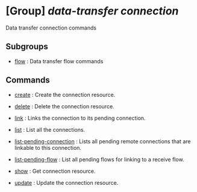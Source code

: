 # [Group] _data-transfer connection_

Data transfer connection commands

## Subgroups

- [flow](/Commands/data-transfer/connection/flow/readme.md)
: Data transfer flow commands

## Commands

- [create](/Commands/data-transfer/connection/_create.md)
: Create the connection resource.

- [delete](/Commands/data-transfer/connection/_delete.md)
: Delete the connection resource.

- [link](/Commands/data-transfer/connection/_link.md)
: Links the connection to its pending connection.

- [list](/Commands/data-transfer/connection/_list.md)
: List all the connections.

- [list-pending-connection](/Commands/data-transfer/connection/_list-pending-connection.md)
: Lists all pending remote connections that are linkable to this connection.

- [list-pending-flow](/Commands/data-transfer/connection/_list-pending-flow.md)
: List all pending flows for linking to a receive flow.

- [show](/Commands/data-transfer/connection/_show.md)
: Get connection resource.

- [update](/Commands/data-transfer/connection/_update.md)
: Update the connection resource.
